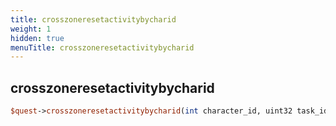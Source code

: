 ```yaml
---
title: crosszoneresetactivitybycharid
weight: 1
hidden: true
menuTitle: crosszoneresetactivitybycharid
---
```

## crosszoneresetactivitybycharid
```perl
$quest->crosszoneresetactivitybycharid(int character_id, uint32 task_id, int activity_id)
```